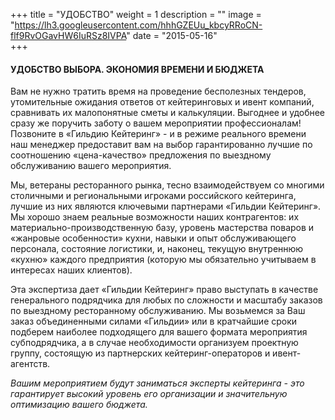 +++
title = "УДОБСТВО"
weight = 1
description = ""
image = "https://lh3.googleusercontent.com/hhhGZEUu_kbcyRRoCN-flf9RvOGavHW6IuRSz8IVPA"
date = "2015-05-16"  
+++

#### УДОБСТВО ВЫБОРА. ЭКОНОМИЯ ВРЕМЕНИ И БЮДЖЕТА

Вам не нужно тратить время на проведение бесполезных тендеров, утомительные ожидания ответов от кейтеринговых и ивент компаний, сравнивать их малопонятные сметы и калькуляции. Выгоднее и удобнее сразу же поручить заботу о вашем мероприятии профессионалам! Позвоните в «Гильдию Кейтеринг» - и в режиме реального времени наш менеджер предоставит вам на выбор гарантированно лучшие по соотношению «цена-качество» предложения по выездному обслуживанию вашего мероприятия. 

Мы, ветераны ресторанного рынка, тесно взаимодействуем со многими столичными и региональными игроками российского кейтеринга, лучшие из них являются ключевыми партнерами «Гильдии Кейтеринг». Мы хорошо знаем реальные возможности наших контрагентов: их материально-производственную базу, уровень мастерства поваров и «жанровые особенности» кухни, навыки и опыт обслуживающего  персонала, состояние логистики, и, наконец, текущую внутреннюю «кухню» каждого предприятия (которую мы обязательно учитываем в интересах наших клиентов). 

Эта экспертиза дает «Гильдии Кейтеринг» право выступать в качестве генерального подрядчика для любых по сложности и масштабу заказов по выездному ресторанному обслуживанию. Мы возьмемся за Ваш заказ объединенными силами «Гильдии» или в кратчайшие сроки подберем наиболее подходящего для вашего формата мероприятия субподрядчика, а в случае необходимости организуем проектную группу, состоящую из партнерских кейтеринг-операторов и ивент-агентств. 

*Вашим мероприятием будут заниматься эксперты кейтеринга - это гарантирует высокий уровень его организации и значительную оптимизацию вашего бюджета.*
